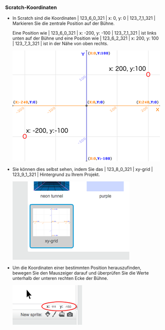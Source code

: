 ### Scratch-Koordinaten

+ In Scratch sind die Koordinaten | 123_6_0_321 | x: 0, y: 0 | 123_7_1_321 | Markieren Sie die zentrale Position auf der Bühne.
    
    Eine Position wie | 123_6_0_321 | x: -200, y: -100 | 123_7_1_321 | ist links unten auf der Bühne und eine Position wie | 123_6_2_321 | x: 200, y: 100 | 123_7_3_321 | ist in der Nähe von oben rechts.
    
    ![Bühnenkoordinaten](images/coordinates-stage.png)

+ Sie können dies selbst sehen, indem Sie das | 123_8_0_321 | xy-grid | 123_9_1_321 | Hintergrund zu Ihrem Projekt.
    
    ![Bühnenkoordinaten](images/coordinates-backdrop.png)

+ Um die Koordinaten einer bestimmten Position herauszufinden, bewegen Sie den Mauszeiger darauf und überprüfen Sie die Werte unterhalb der unteren rechten Ecke der Bühne.
    
    ![Koordinaten lesen](images/coordinates-xy-example.png)